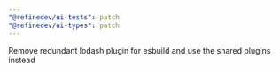 ```yaml
---
"@refinedev/ui-tests": patch
"@refinedev/ui-types": patch
---
```


Remove redundant lodash plugin for esbuild and use the shared plugins instead
